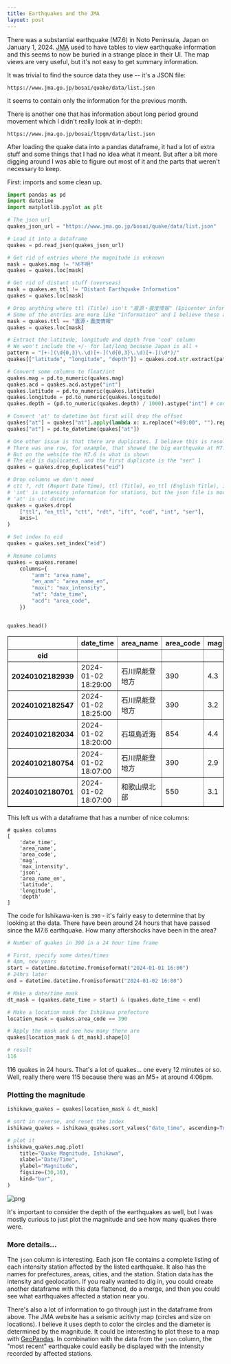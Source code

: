 ```yaml
---
title: Earthquakes and the JMA
layout: post
---
```


There was a substantial earthquake (M7.6) in Noto Peninsula, Japan on January 1, 2024. [JMA](https://www.jma.go.jp/jma/index.html) used to have tables to view earthquake information and this seems to now be buried in a strange place in their UI. The map views are very useful, but it's not easy to get summary information.

It was trivial to find the source data they use -- it's a JSON file:

```
https://www.jma.go.jp/bosai/quake/data/list.json
```

It seems to contain only the information for the previous month.

There is another one that has information about long period ground movement which I didn't really look at in-depth:

```
https://www.jma.go.jp/bosai/ltpgm/data/list.json
```

After loading the quake data into a pandas dataframe, it had a lot of extra stuff and some things that I had no idea what it meant. But after a bit more digging around I was able to figure out most of it and the parts that weren't necessary to keep.

First: imports and some clean up.

```python
import pandas as pd
import datetime
import matplotlib.pyplot as plt

# The json url
quakes_json_url = "https://www.jma.go.jp/bosai/quake/data/list.json"

# Load it into a dataframe
quakes = pd.read_json(quakes_json_url)

# Get rid of entries where the magnitude is unknown
mask = quakes.mag != "Ｍ不明"
quakes = quakes.loc[mask]

# Get rid of distant stuff (overseas)
mask = quakes.en_ttl != "Distant Earthquake Information"
quakes = quakes.loc[mask]

# Drop anything where ttl (Title) isn't "震源・震度情報" (Epicenter information)
# Some of the entries are more like "information" and I believe these are not necessary
mask = quakes.ttl == "震源・震度情報"
quakes = quakes.loc[mask]

# Extract the latitude, longitude and depth from 'cod' column
# We won't include the +/- for lat/long because Japan is all +
pattern = "[+-](\d{0,3}\.\d)[+-](\d{0,3}\.\d)[+-](\d*)/"
quakes[["latitude", "longitude", "depth"]] = quakes.cod.str.extract(pattern)

# Convert some columns to float/int
quakes.mag = pd.to_numeric(quakes.mag)
quakes.acd = quakes.acd.astype("int")
quakes.latitude = pd.to_numeric(quakes.latitude)
quakes.longitude = pd.to_numeric(quakes.longitude)
quakes.depth = (pd.to_numeric(quakes.depth) / 1000).astype("int") # convert to km first

# Convert 'at' to datetime but first will drop the offset
quakes["at"] = quakes["at"].apply(lambda x: x.replace("+09:00", "").replace("T", " "))
quakes["at"] = pd.to_datetime(quakes["at"])

# One other issue is that there are duplicates. I believe this is resolved by keeping the "ser" 2 
# There was one row, for example, that showed the big earthquake at M7.4, and another at M7.6
# But on the website the M7.6 is what is shown
# The eid is duplicated, and the first duplicate is the "ser" 1
quakes = quakes.drop_duplicates("eid")

# Drop columns we don't need
# ctt ?, rdt (Report Date Time), ttl (Title), en_ttl (English Title), ift ?, ser (Serial), cod, int, eid (Event ID)
# 'int' is intensity information for stations, but the json file is more detailed
# 'at' is utc datetime
quakes = quakes.drop(
    ["ttl", "en_ttl", "ctt", "rdt", "ift", "cod", "int", "ser"],
    axis=1
)

# Set index to eid
quakes = quakes.set_index("eid")

# Rename columns
quakes = quakes.rename(
    columns={
        "anm": "area_name", 
        "en_anm": "area_name_en", 
        "maxi": "max_intensity", 
        "at": "date_time",
        "acd": "area_code",
    })


quakes.head()
```


<div class="dataframe-container">
<table border="1" class="dataframe">
  <thead>
    <tr style="text-align: right;">
      <th></th>
      <th>date_time</th>
      <th>area_name</th>
      <th>area_code</th>
      <th>mag</th>
      <th>max_intensity</th>
      <th>json</th>
      <th>area_name_en</th>
      <th>latitude</th>
      <th>longitude</th>
      <th>depth</th>
    </tr>
    <tr>
      <th>eid</th>
      <th></th>
      <th></th>
      <th></th>
      <th></th>
      <th></th>
      <th></th>
      <th></th>
      <th></th>
      <th></th>
      <th></th>
    </tr>
  </thead>
  <tbody>
    <tr>
      <th>20240102182939</th>
      <td>2024-01-02 18:29:00</td>
      <td>石川県能登地方</td>
      <td>390</td>
      <td>4.3</td>
      <td>3</td>
      <td>20240102183318_20240102182939_VXSE5k_1.json</td>
      <td>Noto, Ishikawa Prefecture</td>
      <td>37.5</td>
      <td>137.3</td>
      <td>10</td>
    </tr>
    <tr>
      <th>20240102182547</th>
      <td>2024-01-02 18:25:00</td>
      <td>石川県能登地方</td>
      <td>390</td>
      <td>3.2</td>
      <td>1</td>
      <td>20240102182918_20240102182547_VXSE5k_1.json</td>
      <td>Noto, Ishikawa Prefecture</td>
      <td>37.2</td>
      <td>136.7</td>
      <td>10</td>
    </tr>
    <tr>
      <th>20240102182034</th>
      <td>2024-01-02 18:20:00</td>
      <td>石垣島近海</td>
      <td>854</td>
      <td>4.4</td>
      <td>1</td>
      <td>20240102182339_20240102182034_VXSE5k_1.json</td>
      <td>Adjacent Sea of​ Ishigakijima Island</td>
      <td>24.8</td>
      <td>124.3</td>
      <td>70</td>
    </tr>
    <tr>
      <th>20240102180754</th>
      <td>2024-01-02 18:07:00</td>
      <td>石川県能登地方</td>
      <td>390</td>
      <td>2.9</td>
      <td>2</td>
      <td>20240102181039_20240102180754_VXSE5k_1.json</td>
      <td>Noto, Ishikawa Prefecture</td>
      <td>37.2</td>
      <td>136.7</td>
      <td>10</td>
    </tr>
    <tr>
      <th>20240102180701</th>
      <td>2024-01-02 18:07:00</td>
      <td>和歌山県北部</td>
      <td>550</td>
      <td>3.1</td>
      <td>1</td>
      <td>20240102181014_20240102180701_VXSE5k_1.json</td>
      <td>Northern Wakayama Prefecture</td>
      <td>33.9</td>
      <td>135.1</td>
      <td>10</td>
    </tr>
  </tbody>
</table>
</div>


This left us with a dataframe that has a number of nice columns:

```
# quakes columns
[
    'date_time', 
    'area_name', 
    'area_code',
    'mag', 
    'max_intensity',
    'json',
    'area_name_en', 
    'latitude', 
    'longitude', 
    'depth'
]
```

The code for Ishikawa-ken is `390` - it's fairly easy to determine that by looking at the data. There have been around 24 hours that have passed since the M7.6 earthquake. How many aftershocks have been in the area?


```python
# Number of quakes in 390 in a 24 hour time frame

# First, specify some dates/times
# 4pm, new years
start = datetime.datetime.fromisoformat("2024-01-01 16:00") 
# 24hrs later
end = datetime.datetime.fromisoformat("2024-01-02 16:00") 

# Make a date/time mask
dt_mask = (quakes.date_time > start) & (quakes.date_time < end)

# Make a location mask for Ishikawa prefecture
location_mask = quakes.area_code == 390

# Apply the mask and see how many there are
quakes[location_mask & dt_mask].shape[0]
```

```python
# result
116
```

116 quakes in 24 hours. That's a lot of quakes... one every 12 minutes or so. Well, really there were 115 because there was an M5+ at around 4:06pm.

### Plotting the magnitude

```python
ishikawa_quakes = quakes[location_mask & dt_mask]

# sort in reverse, and reset the index
ishikawa_quakes = ishikawa_quakes.sort_values("date_time", ascending=True).reset_index().drop("eid", axis=1)

# plot it
ishikawa_quakes.mag.plot(
    title="Quake Magnitude, Ishikawa", 
    xlabel="Date/Time",
    ylabel="Magnitude",
    figsize=(30,10),
    kind="bar",
)

```

![png]({{site.url}}/assets/2024_01_02_ishikawa_quake_magnitude.png)

It's important to consider the depth of the earthquakes as well, but I was mostly curious to just plot the magnitude and see how many quakes there were.

### More details...

The `json` column is interesting. Each json file contains a complete listing of each intensity station affected by the listed earthquake. It also has the names for prefectures, areas, cities, and the station. Station data has the intensity and geolocation. If you really wanted to dig in, you could create another dataframe with this data flattened, do a merge, and then you could see what earthquakes affected a station near you.

There's also a lot of information to go through just in the dataframe from above. The JMA website has a seismic acitivty map (circles and size on locations). I believe it uses depth to color the circles and the diameter is determined by the magnitude. It could be interesting to plot these to a map with [GeoPandas](https://geopandas.org/en/stable/getting_started/introduction.html). In combination with the data from the `json` column, the "most recent" earthquake could easily be displayed with the intensity recorded by affected stations.
